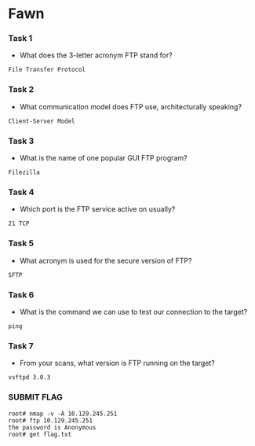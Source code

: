 # Fawn
### Task 1
- What does the 3-letter acronym FTP stand for?
```
File Transfer Protocol
```
### Task 2
- What communication model does FTP use, architecturally speaking?
```
Client-Server Model
```
### Task 3
- What is the name of one popular GUI FTP program?
```
Filezilla
```
### Task 4
- Which port is the FTP service active on usually?
```
21 TCP
```
### Task 5
- What acronym is used for the secure version of FTP?
```
SFTP
```
### Task 6
- What is the command we can use to test our connection to the target?
```
ping
```
### Task 7
- From your scans, what version is FTP running on the target?
```
vsftpd 3.0.3
```
### SUBMIT FLAG
```
root# nmap -v -A 10.129.245.251
root# ftp 10.129.245.251
the password is Anonymous
root# get flag.txt
```

